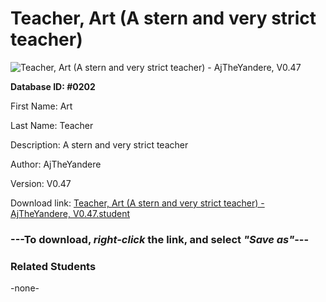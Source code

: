 # Teacher, Art (A stern and very strict teacher)

<img src="Files/Teacher, Art (A stern and very strict teacher).png" title="Teacher, Art (A stern and very strict teacher) - AjTheYandere, V0.47">

**Database ID: #0202**

First Name: Art

Last Name: Teacher

Description: A stern and very strict teacher

Author: AjTheYandere

Version: V0.47

Download link: <a href="https://raw.githubusercontent.com/Arbiter1223/Daigaku-Gurashi-Custom-Students/master/Files/Student Files/Teacher%2C%20Art%20(A%20stern%20and%20very%20strict%20teacher)%20-%20AjTheYandere%2C%20V0.47.student">Teacher, Art (A stern and very strict teacher) - AjTheYandere, V0.47.student</a>

### ---**To download, _right-click_ the link, and select _"Save as"_**---

### Related Students

-none-
